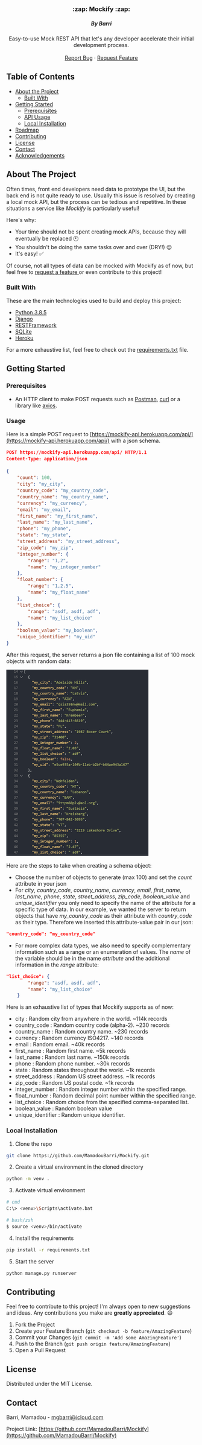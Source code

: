 



<p align="center">

  <h3 align="center"> :zap: Mockify  :zap:</h3>
<h5 align="center">By Barri</h5>
  <p align="center">
    Easy-to-use Mock REST API that let's any developer accelerate their initial development process.
    <br />
    <br />
    <a href="https://github.com/MamadouBarri/Mockify/issues">Report Bug</a>
    ·
    <a href="https://github.com/MamadouBarri/Mockify/issues">Request Feature</a>
  </p>
</p>



## Table of Contents

* [About the Project](#about-the-project)
  * [Built With](#built-with)
* [Getting Started](#getting-started)
  * [Prerequisites](#prerequisites)
  * [API Usage](#usage)
  * [Local Installation](#local-installation)
* [Roadmap](#roadmap)
* [Contributing](#contributing)
* [License](#license)
* [Contact](#contact)
* [Acknowledgements](#acknowledgements)



## About The Project


Often times, front end developers need data to prototype the UI, but the back end is not quite ready to use. Usually this issue is resolved by creating a local mock API, but the process can be tedious and repetitive. In these situations a service like *Mockify* is particularly useful!

Here's why:
* Your time should not be spent creating mock APIs, because they will eventually be replaced :clock10:
* You shouldn't be doing the same tasks over and over (DRY!)  :expressionless:
* It's easy! :white_check_mark:

Of course, not all types of data can be mocked with Mockify as of now, but feel free to <a href="https://github.com/MamadouBarri/Mockify/issues">request a feature </a> or even contribute to this project!


### Built With

These are the main technologies used to build and deploy this project:
* [Python 3.8.5](https://www.python.org/)
* [Django](https://www.djangoproject.com/)
* [RESTFramework](https://www.django-rest-framework.org/)
* [SQLite](https://www.sqlite.org/index.html)
* [Heroku](https://www.heroku.com/)

For a more exhaustive list, feel free to check out the [requirements.txt](https://github.com/MamadouBarri/Mockify/blob/master/requirements.txt) file.

## Getting Started


### Prerequisites

* An HTTP client to make POST requests such as [Postman](https://www.postman.com/), [curl](https://curl.haxx.se/) or a library like [axios](https://github.com/axios/axios).

### Usage

Here is a simple POST request to [https://mockify-api.herokuapp.com/api/](https://mockify-api.herokuapp.com/api/) with a json schema.

```json
POST https://mockify-api.herokuapp.com/api/ HTTP/1.1
Content-Type: application/json

{
    "count": 100,
    "city": "my_city",
    "country_code": "my_country_code",
    "country_name": "my_country_name",
    "currency": "my_currency",
    "email": "my_email",
    "first_name": "my_first_name",
    "last_name": "my_last_name",
    "phone": "my_phone",
    "state": "my_state",
    "street_address": "my_street_address",
    "zip_code": "my_zip",
    "integer_number": {
        "range": "1,2",
        "name": "my_integer_number"
    },
    "float_number": {
        "range": "1,2.5",
        "name": "my_float_name"
    },
    "list_choice": {
        "range": "asdf, asdf, adf",
        "name": "my_list_choice"
    },
    "boolean_value": "my_boolean",
    "unique_identifier": "my_uid"
}
```

After this request, the server returns a json file containing a list of 100 mock objects with random data:

![alt text](https://github.com/MamadouBarri/Mockify/blob/master/readme_assets/rsz_1random_data_ex.png?raw=true)

Here are the steps to take when creating a schema object:

* Choose the number of objects to generate (max 100) and set the *count* attribute in your json
* For *city*, *country_code*, *country_name*, *currency*, *email*, *first_name*, *last_name*, *phone*, *state*, *street_address*, *zip_code*, *boolean_value* and *unique_identifier* you only need to specify the name of the attribute for a specific type of data. In our example, we wanted the server to return objects that have *my_country_code* as their attribute with *country_code* as their type. Therefore we inserted this attribute-value pair in our json:
```json
"country_code": "my_country_code"
```
* For more complex data types, we also need to specify complementary information such as a range or an enumeration of values. The *name* of the variable should be in the name *attribute* and the additional information in the *range* attribute:

```json
"list_choice": {
        "range": "asdf, asdf, adf",
        "name": "my_list_choice"
    }
```

Here is an exhaustive list of types that Mockify supports as of now:
* city : Random city from anywhere in the world. ~114k records
* country_code : Random country code (alpha-2). ~230 records
* country_name : Random country name. ~230 records
* currency : Random currency ISO4217. ~140 records
* email : Random email. ~40k records
* first_name : Random first name. ~5k records
* last_name : Random last name. ~150k records
* phone : Random phone number. ~30k records
* state : Random states throughout the world. ~1k records
* street_address : Random US street address. ~1k records
* zip_code : Random US postal code. ~1k records
* integer_number : Random integer number within the specified range.
* float_number : Random decimal point number within the specified range.
* list_choice : Random choice from the specified comma-separated list.
* boolean_value : Random boolean value
* unique_identifier : Random unique identifier.


### Local Installation

1. Clone the repo
```sh
git clone https://github.com/MamadouBarri/Mockify.git
```
2. Create a virtual environment in the cloned directory
```sh
python -m venv .
```
3. Activate virtual environment
```sh
# cmd
C:\> <venv>\Scripts\activate.bat
```
```sh
# bash/zsh
$ source <venv>/bin/activate
```
4. Install the requirements
```sh
pip install -r requirements.txt
```
5. Start the server
```sh
python manage.py runserver
```


## Contributing

Feel free to contribute to this project! I'm always open to new suggestions and ideas. Any contributions you make are **greatly appreciated**. :smile:

1. Fork the Project
2. Create your Feature Branch (`git checkout -b feature/AmazingFeature`)
3. Commit your Changes (`git commit -m 'Add some AmazingFeature'`)
4. Push to the Branch (`git push origin feature/AmazingFeature`)
5. Open a Pull Request



## License


Distributed under the MIT License.

## Contact

Barri, Mamadou - mgbarri@icloud.com

Project Link: [https://github.com/MamadouBarri/Mockify](https://github.com/MamadouBarri/Mockify)



